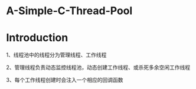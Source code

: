 # A-Simple-C-Thread-Pool
Introduction
========
1、线程池中的线程分为管理线程、工作线程

2、管理线程负责动态监控线程池，动态创建工作线程、或杀死多余空闲工作线程

3、每个工作线程创建时会注入一个相应的回调函数
